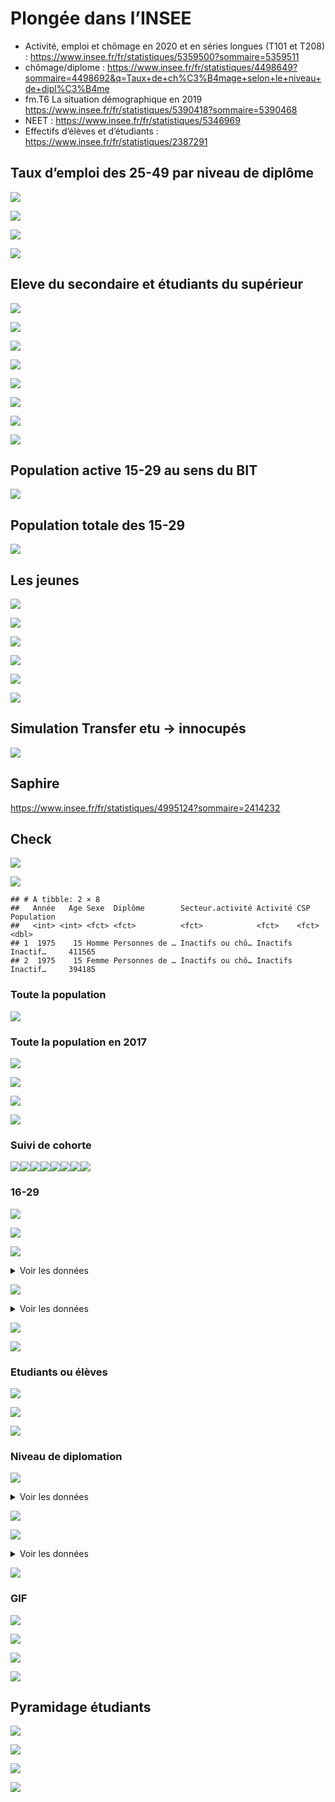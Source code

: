Plongée dans l’INSEE
================

-   Activité, emploi et chômage en 2020 et en séries longues (T101 et
    T208) :
    <https://www.insee.fr/fr/statistiques/5359500?sommaire=5359511>
-   chômage/diplome :
    <https://www.insee.fr/fr/statistiques/4498649?sommaire=4498692&q=Taux+de+ch%C3%B4mage+selon+le+niveau+de+dipl%C3%B4me>
-   fm.T6 La situation démographique en 2019
    <https://www.insee.fr/fr/statistiques/5390418?sommaire=5390468>
-   NEET : <https://www.insee.fr/fr/statistiques/5346969>
-   Effectifs d’élèves et d’étudiants :
    <https://www.insee.fr/fr/statistiques/2387291>

## Taux d’emploi des 25-49 par niveau de diplôme

![](population_files/figure-gfm/chomage.25.d-1.png)<!-- -->

![](population_files/figure-gfm/chomage.25.d.val100-1.png)<!-- -->

![](population_files/figure-gfm/chomage.15.d-1.png)<!-- -->

![](population_files/figure-gfm/chomage.15.d.val100-1.png)<!-- -->

## Eleve du secondaire et étudiants du supérieur

![](population_files/figure-gfm/eleveetu-1.png)<!-- -->

![](population_files/figure-gfm/eleveetu.val100-1.png)<!-- -->

![](population_files/figure-gfm/pop.etu.sup-1.png)<!-- -->

![](population_files/figure-gfm/pop.etu.sup.val100-1.png)<!-- -->

![](population_files/figure-gfm/pop.etu.sup.val100.hec-1.png)<!-- -->

![](population_files/figure-gfm/pop.etu.sup.val100.hec.2010-1.png)<!-- -->

![](population_files/figure-gfm/pop.etu.app-1.png)<!-- -->

![](population_files/figure-gfm/pop.etu.app.val100-1.png)<!-- -->

## Population active 15-29 au sens du BIT

![](population_files/figure-gfm/bit-1.png)<!-- -->

## Population totale des 15-29

![](population_files/figure-gfm/fm.t6-1.png)<!-- -->

## Les jeunes

![](population_files/figure-gfm/popall-1.png)<!-- -->

![](population_files/figure-gfm/popall.80-1.png)<!-- -->

![](population_files/figure-gfm/popall.80.val100-1.png)<!-- -->

![](population_files/figure-gfm/popall.80.diff-1.png)<!-- -->

![](population_files/figure-gfm/popall.80.stack-1.png)<!-- -->

![](population_files/figure-gfm/popall.80.stack.simple-1.png)<!-- -->

## Simulation Transfer etu -&gt; innocupés

![](population_files/figure-gfm/popall.80.stack.simu-1.png)<!-- -->

## Saphire

<https://www.insee.fr/fr/statistiques/4995124?sommaire=2414232>

## Check

![](population_files/figure-gfm/saphire.check1-1.png)<!-- -->

![](population_files/figure-gfm/saphire.check2-1.png)<!-- -->

    ## # A tibble: 2 × 8
    ##   Année   Age Sexe  Diplôme        Secteur.activité Activité CSP      Population
    ##   <int> <int> <fct> <fct>          <fct>            <fct>    <fct>         <dbl>
    ## 1  1975    15 Homme Personnes de … Inactifs ou chô… Inactifs Inactif…     411565
    ## 2  1975    15 Femme Personnes de … Inactifs ou chô… Inactifs Inactif…     394185

### Toute la population

![](population_files/figure-gfm/saphire.allpop-1.png)<!-- -->

### Toute la population en 2017

![](population_files/figure-gfm/saphire.allpop.2017-1.png)<!-- -->

![](population_files/figure-gfm/saphire.allpop.2017.col-1.png)<!-- -->

![](population_files/figure-gfm/saphire.tout.facet-1.png)<!-- -->

![](population_files/figure-gfm/saphire.tout.facet.2-1.png)<!-- -->

### Suivi de cohorte

![](population_files/figure-gfm/saphire.cohorte-1.png)<!-- -->![](population_files/figure-gfm/saphire.cohorte-2.png)<!-- -->![](population_files/figure-gfm/saphire.cohorte-3.png)<!-- -->![](population_files/figure-gfm/saphire.cohorte-4.png)<!-- -->![](population_files/figure-gfm/saphire.cohorte-5.png)<!-- -->![](population_files/figure-gfm/saphire.cohorte-6.png)<!-- -->![](population_files/figure-gfm/saphire.cohorte-7.png)<!-- -->![](population_files/figure-gfm/saphire.cohorte-8.png)<!-- -->

### 16-29

![](population_files/figure-gfm/saphire.1629.check-1.png)<!-- -->

![](population_files/figure-gfm/saphire.1629-1.png)<!-- -->

![](population_files/figure-gfm/saphire.1629.act-1.png)<!-- -->

<details>
<summary>
Voir les données
</summary>

| Année | Activité               | Population  | Val100 | Différence |
|------:|:-----------------------|:------------|-------:|-----------:|
|  1968 | Actifs ayant un emploi | 5 925 316   |    100 |          0 |
|  1968 | Chômeurs               | 184 720     |    100 |          0 |
|  1968 | Inactifs               | 1 412 564.0 |    100 |          0 |
|  1968 | Inactifs et chômeurs   | 1 597 284   |    100 |          0 |
|  1968 | Étudiants ou élèves    | 1 751 000   |    100 |          0 |
|  1968 | Ensemble               | 9 273 600   |    100 |          0 |
|  1975 | Actifs ayant un emploi | 7 070 060   |    119 |       1145 |
|  1975 | Chômeurs               | 444 030     |    240 |        259 |
|  1975 | Inactifs               | 1 484 995.0 |    105 |         72 |
|  1975 | Inactifs et chômeurs   | 1 929 025   |    121 |        332 |
|  1975 | Étudiants ou élèves    | 2 005 910   |    115 |        255 |
|  1975 | Ensemble               | 11 004 995  |    119 |       1731 |
|  1982 | Actifs ayant un emploi | 6 460 016   |    109 |        535 |
|  1982 | Chômeurs               | 1 096 728   |    594 |        912 |
|  1982 | Inactifs               | 1 061 764.0 |     75 |       -351 |
|  1982 | Inactifs et chômeurs   | 2 158 492   |    135 |        561 |
|  1982 | Étudiants ou élèves    | 2 520 028   |    144 |        769 |
|  1982 | Ensemble               | 11 138 536  |    120 |       1865 |
|  1990 | Actifs ayant un emploi | 6 139 491   |    104 |        214 |
|  1990 | Chômeurs               | 1 228 194   |    665 |       1043 |
|  1990 | Inactifs               | 637 802.0   |     45 |       -775 |
|  1990 | Inactifs et chômeurs   | 1 865 996   |    117 |        269 |
|  1990 | Étudiants ou élèves    | 3 677 947   |    210 |       1927 |
|  1990 | Ensemble               | 11 683 434  |    126 |       2410 |
|  1999 | Actifs ayant un emploi | 5 114 894   |     86 |       -810 |
|  1999 | Chômeurs               | 1 271 810   |    689 |       1087 |
|  1999 | Inactifs               | 529 740.0   |     38 |       -883 |
|  1999 | Inactifs et chômeurs   | 1 801 550   |    113 |        204 |
|  1999 | Étudiants ou élèves    | 3 954 198   |    226 |       2203 |
|  1999 | Ensemble               | 10 870 642  |    117 |       1597 |
|  2007 | Actifs ayant un emploi | 5 421 309   |     91 |       -504 |
|  2007 | Chômeurs               | 1 193 363   |    646 |       1009 |
|  2007 | Inactifs               | 517 018.1   |     37 |       -896 |
|  2007 | Inactifs et chômeurs   | 1 710 381   |    107 |        113 |
|  2007 | Étudiants ou élèves    | 3 486 265   |    199 |       1735 |
|  2007 | Ensemble               | 10 617 955  |    114 |       1344 |
|  2012 | Actifs ayant un emploi | 5 105 583   |     86 |       -820 |
|  2012 | Chômeurs               | 1 462 360   |    792 |       1278 |
|  2012 | Inactifs               | 528 485.6   |     37 |       -884 |
|  2012 | Inactifs et chômeurs   | 1 990 845   |    125 |        394 |
|  2012 | Étudiants ou élèves    | 3 299 653   |    188 |       1549 |
|  2012 | Ensemble               | 10 396 081  |    112 |       1122 |
|  2017 | Actifs ayant un emploi | 4 774 729   |     81 |      -1151 |
|  2017 | Chômeurs               | 1 387 958   |    751 |       1203 |
|  2017 | Inactifs               | 567 615.0   |     40 |       -845 |
|  2017 | Inactifs et chômeurs   | 1 955 573   |    122 |        358 |
|  2017 | Étudiants ou élèves    | 3 391 129   |    194 |       1640 |
|  2017 | Ensemble               | 10 121 431  |    109 |        848 |

</details>

![](population_files/figure-gfm/saphire.1629.sim-1.png)<!-- -->

<details>
<summary>
Voir les données
</summary>

| Année | Activité               | Population | Part   |
|------:|:-----------------------|-----------:|:-------|
|  1968 | Actifs ayant un emploi |  5.9253160 | 63.9%  |
|  1968 | Inactifs               |  1.4125640 | 15.2%  |
|  1968 | Chômeurs               |  0.1847200 | 2.0%   |
|  1968 | Amortisseur            |  0.0000000 | 0.0%   |
|  1968 | Étudiants ou élèves    |  1.7510000 | 18.9%  |
|  1975 | Actifs ayant un emploi |  7.0700600 | 64.2%  |
|  1975 | Inactifs               |  1.4849950 | 13.5%  |
|  1975 | Chômeurs               |  0.4440300 | 4.0%   |
|  1975 | Amortisseur            |  0.2549100 | 2.3%   |
|  1975 | Étudiants ou élèves    |  1.7510000 | 15.9%  |
|  1982 | Actifs ayant un emploi |  6.4600160 | 58.00% |
|  1982 | Inactifs               |  1.0617640 | 9.53%  |
|  1982 | Chômeurs               |  1.0967280 | 9.85%  |
|  1982 | Amortisseur            |  0.7690280 | 6.90%  |
|  1982 | Étudiants ou élèves    |  1.7510000 | 15.72% |
|  1990 | Actifs ayant un emploi |  6.1394910 | 52.5%  |
|  1990 | Inactifs               |  0.6378020 | 5.5%   |
|  1990 | Chômeurs               |  1.2281940 | 10.5%  |
|  1990 | Amortisseur            |  1.9269470 | 16.5%  |
|  1990 | Étudiants ou élèves    |  1.7510000 | 15.0%  |
|  1999 | Actifs ayant un emploi |  5.1148940 | 47.1%  |
|  1999 | Inactifs               |  0.5297400 | 4.9%   |
|  1999 | Chômeurs               |  1.2718100 | 11.7%  |
|  1999 | Amortisseur            |  2.2031980 | 20.3%  |
|  1999 | Étudiants ou élèves    |  1.7510000 | 16.1%  |
|  2007 | Actifs ayant un emploi |  5.4213090 | 51.06% |
|  2007 | Inactifs               |  0.5170181 | 4.87%  |
|  2007 | Chômeurs               |  1.1933630 | 11.24% |
|  2007 | Amortisseur            |  1.7352652 | 16.34% |
|  2007 | Étudiants ou élèves    |  1.7510000 | 16.49% |
|  2012 | Actifs ayant un emploi |  5.1055834 | 49.11% |
|  2012 | Inactifs               |  0.5284856 | 5.08%  |
|  2012 | Chômeurs               |  1.4623596 | 14.07% |
|  2012 | Amortisseur            |  1.5486526 | 14.90% |
|  2012 | Étudiants ou élèves    |  1.7510000 | 16.84% |
|  2017 | Actifs ayant un emploi |  4.7747291 | 47.2%  |
|  2017 | Inactifs               |  0.5676150 | 5.6%   |
|  2017 | Chômeurs               |  1.3879581 | 13.7%  |
|  2017 | Amortisseur            |  1.6401286 | 16.2%  |
|  2017 | Étudiants ou élèves    |  1.7510000 | 17.3%  |

</details>

![](population_files/figure-gfm/saphire.1624.act-1.png)<!-- -->

![](population_files/figure-gfm/saphire.2629.act-1.png)<!-- -->

### Etudiants ou élèves

![](population_files/figure-gfm/saphire.ee-1.png)<!-- -->

![](population_files/figure-gfm/saphire.ee.bin-1.png)<!-- -->

![](population_files/figure-gfm/saphire.ee.agemoyen-1.png)<!-- -->

### Niveau de diplomation

![](population_files/figure-gfm/saphire.dipl-1.png)<!-- -->

<details>
<summary>
Voir les données
</summary>

| Année | Diplôme                                 | Population | part | val100 |     evol |
|------:|:----------------------------------------|:-----------|-----:|-------:|---------:|
|  1968 | Aucun diplôme                           | 14 212 564 | 0.43 |    100 |        0 |
|  1968 | Niveau CEP                              | 10 610 316 | 0.32 |    100 |        0 |
|  1968 | Niveau BEPC                             | 1 672 940  | 0.05 |    100 |        0 |
|  1968 | Niveau CAP-BEP                          | 3 441 788  | 0.10 |    100 |        0 |
|  1968 | Niveau BAC général ou technique         | 1 845 400  | 0.06 |    100 |        0 |
|  1968 | Diplôme supérieur au Baccalauréat       | 1 092 992  | 0.03 |    100 |        0 |
|  1975 | Aucun diplôme                           | 12 813 645 | 0.37 |     90 | -1398919 |
|  1975 | Niveau CEP                              | 9 876 430  | 0.29 |     93 |  -733886 |
|  1975 | Niveau BEPC                             | 2 204 030  | 0.06 |    132 |   531090 |
|  1975 | Niveau CAP-BEP                          | 4 920 100  | 0.14 |    143 |  1478312 |
|  1975 | Niveau BAC général ou technique         | 2 523 570  | 0.07 |    137 |   678170 |
|  1975 | Diplôme supérieur au Baccalauréat       | 2 147 105  | 0.06 |    196 |  1054113 |
|  1982 | Aucun diplôme                           | 13 378 380 | 0.37 |     94 |  -834184 |
|  1982 | Niveau CEP                              | 8 261 484  | 0.23 |     78 | -2348832 |
|  1982 | Niveau BEPC                             | 2 463 612  | 0.07 |    147 |   790672 |
|  1982 | Niveau CAP-BEP                          | 6 007 260  | 0.17 |    175 |  2565472 |
|  1982 | Niveau BAC général ou technique         | 3 270 280  | 0.09 |    177 |  1424880 |
|  1982 | Diplôme universitaire de 1er cycle      | 1 524 128  | 0.04 |    100 |        0 |
|  1982 | Diplôme universitaire de 2e ou 3e cycle | 1 437 704  | 0.04 |    100 |        0 |
|  1990 | Aucun diplôme                           | 10 801 383 | 0.28 |     76 | -3411181 |
|  1990 | Niveau CEP                              | 8 178 864  | 0.21 |     77 | -2431452 |
|  1990 | Niveau BEPC                             | 3 089 413  | 0.08 |    185 |  1416473 |
|  1990 | Niveau CAP-BEP                          | 8 332 973  | 0.21 |    242 |  4891185 |
|  1990 | Niveau BAC général ou technique         | 4 200 257  | 0.11 |    228 |  2354857 |
|  1990 | Diplôme universitaire de 1er cycle      | 2 244 456  | 0.06 |    147 |   720328 |
|  1990 | Diplôme universitaire de 2e ou 3e cycle | 2 143 131  | 0.05 |    149 |   705427 |
|  1999 | Aucun diplôme                           | 7 795 757  | 0.19 |     55 | -6416807 |
|  1999 | Niveau CEP                              | 7 159 041  | 0.17 |     67 | -3451275 |
|  1999 | Niveau BEPC                             | 3 393 505  | 0.08 |    203 |  1720565 |
|  1999 | Niveau CAP-BEP                          | 10 395 254 | 0.25 |    302 |  6953466 |
|  1999 | Niveau BAC général ou technique         | 5 086 435  | 0.12 |    276 |  3241035 |
|  1999 | Diplôme universitaire de 1er cycle      | 3 555 840  | 0.09 |    233 |  2031712 |
|  1999 | Diplôme universitaire de 2e ou 3e cycle | 3 708 509  | 0.09 |    258 |  2270805 |
|  2007 | Aucun diplôme                           | 7 813 274  | 0.18 |     55 | -6399290 |
|  2007 | Niveau CEP                              | 5 348 485  | 0.12 |     50 | -5261831 |
|  2007 | Niveau BEPC                             | 3 000 191  | 0.07 |    179 |  1327251 |
|  2007 | Niveau CAP-BEP                          | 10 905 212 | 0.24 |    317 |  7463424 |
|  2007 | Niveau BAC général ou technique         | 7 008 824  | 0.16 |    380 |  5163424 |
|  2007 | Diplôme universitaire de 1er cycle      | 5 063 055  | 0.11 |    332 |  3538927 |
|  2007 | Diplôme universitaire de 2e ou 3e cycle | 5 386 843  | 0.12 |    375 |  3949139 |
|  2012 | Aucun diplôme                           | 7 216 211  | 0.16 |     51 | -6996353 |
|  2012 | Niveau CEP                              | 4 526 480  | 0.10 |     43 | -6083836 |
|  2012 | Niveau BEPC                             | 2 887 176  | 0.06 |    173 |  1214236 |
|  2012 | Niveau CAP-BEP                          | 11 114 800 | 0.24 |    323 |  7673012 |
|  2012 | Niveau BAC général ou technique         | 7 843 636  | 0.17 |    425 |  5998236 |
|  2012 | Diplôme universitaire de 1er cycle      | 5 903 363  | 0.13 |    387 |  4379235 |
|  2012 | Diplôme universitaire de 2e ou 3e cycle | 6 335 725  | 0.14 |    441 |  4898021 |
|  2017 | Aucun diplôme                           | 5 936 361  | 0.13 |     42 | -8276203 |
|  2017 | Niveau CEP                              | 3 742 141  | 0.08 |     35 | -6868175 |
|  2017 | Niveau BEPC                             | 2 709 007  | 0.06 |    162 |  1036067 |
|  2017 | Niveau CAP-BEP                          | 11 787 741 | 0.25 |    342 |  8345953 |
|  2017 | Niveau BAC général ou technique         | 8 129 366  | 0.17 |    441 |  6283966 |
|  2017 | Diplôme universitaire de 1er cycle      | 5 260 868  | 0.11 |    345 |  3736740 |
|  2017 | Diplôme universitaire de 2e ou 3e cycle | 8 989 408  | 0.19 |    625 |  7551704 |

</details>

![](population_files/figure-gfm/saphire.dipl.fill-1.png)<!-- -->

![](population_files/figure-gfm/saphire.dipl.16.29-1.png)<!-- -->

<details>
<summary>
Voir les données
</summary>

| Année | Diplôme                                 | Population | Part   |
|------:|:----------------------------------------|-----------:|:-------|
|  1968 | Aucun diplôme                           |       1665 | 30.64% |
|  1968 | Niveau CEP                              |       1637 | 30.13% |
|  1968 | Niveau BEPC                             |        268 | 4.93%  |
|  1968 | Niveau CAP-BEP                          |       1044 | 19.21% |
|  1968 | Niveau BAC général ou technique         |        501 | 9.22%  |
|  1968 | Diplôme universitaire de 1er cycle      |          0 | 0.00%  |
|  1968 | Diplôme universitaire de 2e ou 3e cycle |          0 | 0.00%  |
|  1968 | Diplôme supérieur au Baccalauréat       |        319 | 5.87%  |
|  1975 | Aucun diplôme                           |       1308 | 20.39% |
|  1975 | Niveau CEP                              |       1488 | 23.20% |
|  1975 | Niveau BEPC                             |        444 | 6.92%  |
|  1975 | Niveau CAP-BEP                          |       1590 | 24.79% |
|  1975 | Niveau BAC général ou technique         |        773 | 12.05% |
|  1975 | Diplôme universitaire de 1er cycle      |          0 | 0.00%  |
|  1975 | Diplôme universitaire de 2e ou 3e cycle |          0 | 0.00%  |
|  1975 | Diplôme supérieur au Baccalauréat       |        812 | 12.66% |
|  1982 | Aucun diplôme                           |       1610 | 20.53% |
|  1982 | Niveau CEP                              |       1330 | 16.96% |
|  1982 | Niveau BEPC                             |        601 | 7.66%  |
|  1982 | Niveau CAP-BEP                          |       2072 | 26.42% |
|  1982 | Niveau BAC général ou technique         |       1035 | 13.20% |
|  1982 | Diplôme universitaire de 1er cycle      |        646 | 8.24%  |
|  1982 | Diplôme universitaire de 2e ou 3e cycle |        549 | 7.00%  |
|  1982 | Diplôme supérieur au Baccalauréat       |          0 | 0.00%  |
|  1990 | Aucun diplôme                           |       1510 | 18.70% |
|  1990 | Niveau CEP                              |        566 | 7.01%  |
|  1990 | Niveau BEPC                             |        754 | 9.34%  |
|  1990 | Niveau CAP-BEP                          |       2575 | 31.90% |
|  1990 | Niveau BAC général ou technique         |       1187 | 14.70% |
|  1990 | Diplôme universitaire de 1er cycle      |        842 | 10.43% |
|  1990 | Diplôme universitaire de 2e ou 3e cycle |        639 | 7.92%  |
|  1990 | Diplôme supérieur au Baccalauréat       |          0 | 0.00%  |
|  1999 | Aucun diplôme                           |       1129 | 14.10% |
|  1999 | Niveau CEP                              |        127 | 1.59%  |
|  1999 | Niveau BEPC                             |        475 | 5.93%  |
|  1999 | Niveau CAP-BEP                          |       2551 | 31.85% |
|  1999 | Niveau BAC général ou technique         |       1307 | 16.32% |
|  1999 | Diplôme universitaire de 1er cycle      |       1220 | 15.23% |
|  1999 | Diplôme universitaire de 2e ou 3e cycle |       1200 | 14.98% |
|  1999 | Diplôme supérieur au Baccalauréat       |          0 | 0.00%  |
|  2007 | Aucun diplôme                           |        765 | 10.38% |
|  2007 | Niveau CEP                              |         35 | 0.48%  |
|  2007 | Niveau BEPC                             |        265 | 3.60%  |
|  2007 | Niveau CAP-BEP                          |       1575 | 21.38% |
|  2007 | Niveau BAC général ou technique         |       1611 | 21.86% |
|  2007 | Diplôme universitaire de 1er cycle      |       1496 | 20.30% |
|  2007 | Diplôme universitaire de 2e ou 3e cycle |       1621 | 22.00% |
|  2007 | Diplôme supérieur au Baccalauréat       |          0 | 0.00%  |
|  2012 | Aucun diplôme                           |        652 | 9.06%  |
|  2012 | Niveau CEP                              |         19 | 0.26%  |
|  2012 | Niveau BEPC                             |        245 | 3.41%  |
|  2012 | Niveau CAP-BEP                          |       1431 | 19.89% |
|  2012 | Niveau BAC général ou technique         |       1639 | 22.78% |
|  2012 | Diplôme universitaire de 1er cycle      |       1533 | 21.31% |
|  2012 | Diplôme universitaire de 2e ou 3e cycle |       1675 | 23.28% |
|  2012 | Diplôme supérieur au Baccalauréat       |          0 | 0.00%  |
|  2017 | Aucun diplôme                           |        506 | 7.18%  |
|  2017 | Niveau CEP                              |         20 | 0.28%  |
|  2017 | Niveau BEPC                             |        236 | 3.35%  |
|  2017 | Niveau CAP-BEP                          |       1413 | 20.04% |
|  2017 | Niveau BAC général ou technique         |       1557 | 22.09% |
|  2017 | Diplôme universitaire de 1er cycle      |       1097 | 15.56% |
|  2017 | Diplôme universitaire de 2e ou 3e cycle |       2221 | 31.50% |
|  2017 | Diplôme supérieur au Baccalauréat       |          0 | 0.00%  |

</details>

![](population_files/figure-gfm/saphire.dipl.30.39-1.png)<!-- -->

### GIF

![](population_files/figure-gfm/saphire.allpop.gif-1.gif)<!-- -->

![](population_files/figure-gfm/saphire.allpop.gif.col-1.gif)<!-- -->

![](population_files/figure-gfm/saphire.allpop.gif.col.amort-1.gif)<!-- -->

![](population_files/figure-gfm/saphire.allpop.gif.col.amort.20.29-1.gif)<!-- -->

## Pyramidage étudiants

![](population_files/figure-gfm/sise.pyramide.abs-1.png)<!-- -->

![](population_files/figure-gfm/sise.pyramide.val100-1.png)<!-- -->

![](population_files/figure-gfm/sise.pyramide.evol-1.png)<!-- -->

![](population_files/figure-gfm/sise.pyramide.col-1.png)<!-- -->
